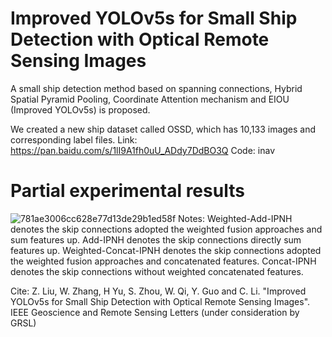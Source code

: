 # Improved YOLOv5s for Small Ship Detection with Optical Remote Sensing Images
A small ship detection method based on spanning connections, Hybrid Spatial Pyramid Pooling, Coordinate Attention mechanism and EIOU (Improved YOLOv5s) is proposed.

We created a new ship dataset called OSSD, which has 10,133 images and corresponding label files. 
Link: https://pan.baidu.com/s/1lI9A1fh0uU_ADdy7DdBO3Q 
Code: inav

# Partial experimental results

![781ae3006cc628e77d13de29b1ed58f](https://github.com/wenjieo/Improved-YOLOv5s-for-small-ship-detection/assets/97601413/5a6d565c-b977-4883-b899-c519944b76cf)
Notes: Weighted-Add-IPNH denotes the skip connections adopted the weighted fusion approaches and sum features up. Add-IPNH denotes the skip connections directly sum features up. Weighted-Concat-IPNH denotes the skip connections adopted the weighted fusion approaches and concatenated features. Concat-IPNH denotes the skip connections without weighted concatenated features.

Cite: Z. Liu, W. Zhang, H Yu, S. Zhou, W. Qi, Y. Guo and C. Li. "Improved YOLOv5s for Small Ship Detection with Optical Remote Sensing Images". IEEE Geoscience and Remote Sensing Letters (under consideration by GRSL)
